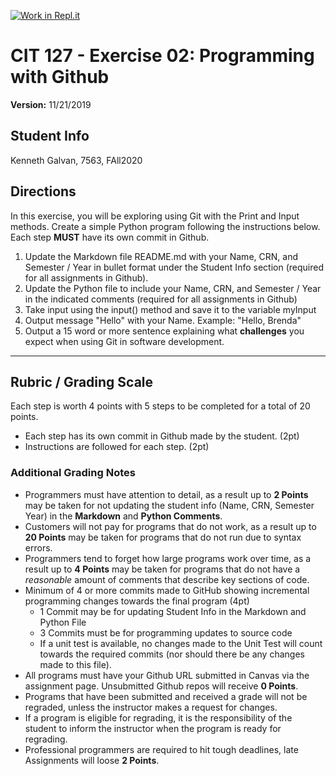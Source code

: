 [![Work in Repl.it](https://classroom.github.com/assets/work-in-replit-14baed9a392b3a25080506f3b7b6d57f295ec2978f6f33ec97e36a161684cbe9.svg)](https://classroom.github.com/online_ide?assignment_repo_id=3042470&assignment_repo_type=AssignmentRepo)
# CIT 127 - Exercise 02: Programming with Github

**Version:** 11/21/2019

## Student Info

Kenneth Galvan, 7563, FAll2020

## Directions

In this exercise, you will be exploring using Git with the Print and Input methods. Create a simple Python program following the instructions below. Each step **MUST** have its own commit in Github.

1. Update the Markdown file README.md with your Name, CRN, and Semester / Year in bullet format under the Student Info section (required for all assignments in Github).
2. Update the Python file to include your Name, CRN, and Semester / Year in the indicated comments (required for all assignments in Github)
3. Take input using the input() method and save it to the variable myInput
4. Output message "Hello" with your Name. Example: "Hello, Brenda"
5. Output a 15 word or more sentence explaining what **challenges** you expect when using Git in software development.

___

## Rubric / Grading Scale

Each step is worth 4 points with 5 steps to be completed for a total of 20 points.

* Each step has its own commit in Github made by the student. (2pt)
* Instructions are followed for each step. (2pt)

### Additional Grading Notes

* Programmers must have attention to detail, as a result up to __2 Points__ may be taken for not updating the student info (Name, CRN, Semester Year) in the __Markdown__ and __Python Comments__.
* Customers will not pay for programs that do not work, as a result up to __20 Points__ may be taken for programs that do not run due to syntax errors.
* Programmers tend to forget how large programs work over time, as a result up to __4 Points__ may be taken for programs that do not have a _reasonable_ amount of comments that describe key sections of code.
* Minimum of 4 or more commits made to GitHub showing incremental programming changes towards the final program (4pt)
  * 1 Commit may be for updating Student Info in the Markdown and Python File
  * 3 Commits must be for programming updates to source code
  * If a unit test is available, no changes made to the Unit Test will count towards the required commits (nor should there be any changes made to this file).
* All programs must have your Github URL submitted in Canvas via the assignment page. Unsubmitted Github repos will receive __0 Points__.
* Programs that have been submitted and received a grade will not be regraded, unless the instructor makes a request for changes.
* If a program is eligible for regrading, it is the responsibility of the student to inform the instructor when the program is ready for regrading.
* Professional programmers are required to hit tough deadlines, late Assignments will loose __2 Points__.
